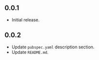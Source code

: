 ## 0.0.1

- Initial release.

## 0.0.2

- Update `pubspec.yaml` description section.
- Update `README.md`.